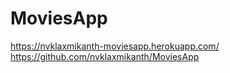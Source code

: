 # MoviesApp
<https://nvklaxmikanth-moviesapp.herokuapp.com/>
<https://github.com/nvklaxmikanth/MoviesApp>
